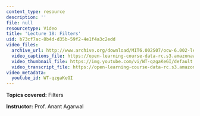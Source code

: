 ```yaml
---
content_type: resource
description: ''
file: null
resourcetype: Video
title: 'Lecture 18: Filters'
uid: b73cf7ac-8b4d-d35b-59f2-4e1f4a3c2edd
video_files:
  archive_url: http://www.archive.org/download/MIT6.002S07/ocw-6.002-lec-mit-10250-13nov2003-220k.mp4
  video_captions_file: https://open-learning-course-data-rc.s3.amazonaws.com/6-002-circuits-and-electronics-spring-2007/eb3b0684dec559b48d6ec2afb92fe1b8_WT-qzgaKeGI.vtt
  video_thumbnail_file: https://img.youtube.com/vi/WT-qzgaKeGI/default.jpg
  video_transcript_file: https://open-learning-course-data-rc.s3.amazonaws.com/6-002-circuits-and-electronics-spring-2007/553999402ad00dc024799e71046f6d04_WT-qzgaKeGI.pdf
video_metadata:
  youtube_id: WT-qzgaKeGI
---
```


**Topics covered:** Filters

**Instructor:** Prof. Anant Agarwal